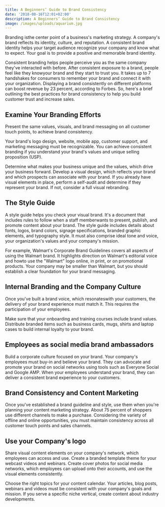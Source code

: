 ```yaml
---
title: A Beginners’ Guide to Brand Consistency
date: '2018-08-16T12:01+02:00'
description: A Beginners’ Guide to Brand Consistency
image: /images/uploads/aquarium.jpg
---
```

Branding isthe center point of a business's marketing strategy. A company's brand reflects its identity, culture, and reputation. A consistent brand identity helps your target audience recognize your company and know what to expect. Your goal is to provide a positive and memorable brand identity.

Consistent branding helps people perceive you as the same company they've interacted with before. After consistent exposure to a brand, people feel like they knowyour brand and they start to trust you. It takes up to 7 handshakes for consumers to remember your brand and connect it with your organization. Displaying a brand consistently on different platforms can boost revenue by 23 percent, according to Forbes. So, here's a brief outlining the best practices for brand consistency to help you build customer trust and increase sales.

## Examine Your Branding Efforts

Present the same values, visuals, and brand messaging on all customer touch points, to achieve brand consistency.

Your brand's logo design, website, mobile app, customer support, and marketing messaging must be recognizable. You can achieve consistent branding if you understand your brand's values and unique selling proposition (USP).

Determine what makes your business unique and the values, which drive your business forward. Develop a visual design, which reflects your brand and which prospects can associate with your brand. If you already have visual elements in place, perform a self-audit and determine if they represent your brand. If not, consider a full visual rebranding.

## The Style Guide

A style guide helps you check your visual brand. It's a document that includes rules to follow when a staff memberwants to present, publish, and promote content about your brand. The style guide includes details about fonts, logos, brand colors, signage specifications, branded graphic elements, and typography style. It must also comprise ideal tone and voice, your organization's values and your company's mission. 

For example, Walmart's Corporate Brand Guidelines covers all aspects of using the Walmart brand. It highlights direction on Walmart's editorial voice and howto use the "Walmart" logo online, in print, or on promotional products. Your company may be smaller than Walmart, but you should establish a clear foundation for your brand messaging.

## Internal Branding and the Company Culture

Once you've built a brand voice, which resonateswith your customers, the delivery of your brand experience must match it. This requires the participation of your employees.

Make sure that your onboarding and training courses include brand values. Distribute branded items such as business cards, mugs, shirts and laptop cases to build internal loyalty to your brand.

## Employees as social media brand ambassadors

Build a corporate culture focused on your brand. Your company's employees must buy-in and believe your brand. They can advocate and promote your brand on social networks using tools such as Everyone Social and Google AMP. When your employees understand your brand, they can deliver a consistent brand experience to your customers.

## Brand Consistency and Content Marketing

Once you've established a brand guideline and style, use them when you're planning your content marketing strategy. About 75 percent of shoppers use different channels to make a purchase. Considering the variety of offline and online opportunities, you must maintain consistency across all customer touch points and sales channels.

## Use your Company's logo

Share visual content elements on your company's network, which employees can access and use. Create a branded template theme for your webcast videos and webinars. Create cover photos for social media networks, which employees can upload onto their accounts, and use the visual elements consistently.

Choose the right topics for your content calendar. Your articles, blog posts, webinars and videos must be consistent with your company's goals and mission. If you serve a specific niche vertical, create content about industry developments.